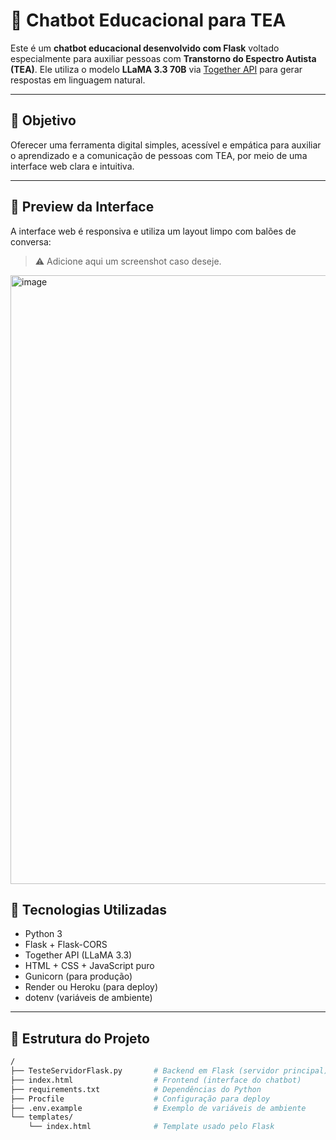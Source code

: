 # 🤖 Chatbot Educacional para TEA

Este é um **chatbot educacional desenvolvido com Flask** voltado especialmente para auxiliar pessoas com **Transtorno do Espectro Autista (TEA)**. Ele utiliza o modelo **LLaMA 3.3 70B** via [Together API](https://www.together.ai/) para gerar respostas em linguagem natural.

---

## 🎯 Objetivo

Oferecer uma ferramenta digital simples, acessível e empática para auxiliar o aprendizado e a comunicação de pessoas com TEA, por meio de uma interface web clara e intuitiva.

---

## 📸 Preview da Interface

A interface web é responsiva e utiliza um layout limpo com balões de conversa:

> ⚠️ Adicione aqui um screenshot caso deseje.

<img width="1914" height="974" alt="image" src="https://github.com/user-attachments/assets/0170bcce-71ad-4b8d-b335-9b74c1ed3217" />


## 🚀 Tecnologias Utilizadas

- Python 3
- Flask + Flask-CORS
- Together API (LLaMA 3.3)
- HTML + CSS + JavaScript puro
- Gunicorn (para produção)
- Render ou Heroku (para deploy)
- dotenv (variáveis de ambiente)

---

## 📁 Estrutura do Projeto

```bash
/
├── TesteServidorFlask.py       # Backend em Flask (servidor principal)
├── index.html                  # Frontend (interface do chatbot)
├── requirements.txt            # Dependências do Python
├── Procfile                    # Configuração para deploy
├── .env.example                # Exemplo de variáveis de ambiente
└── templates/
    └── index.html              # Template usado pelo Flask
